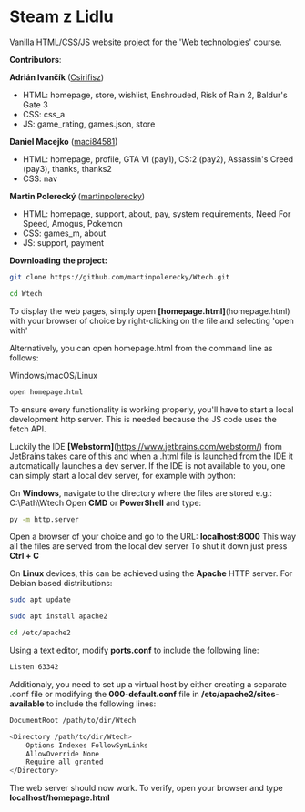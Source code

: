 # Steam z Lidlu

Vanilla HTML/CSS/JS website project for the 'Web technologies' course.

**Contributors**:

**Adrián Ivančík** ([Csirifisz](https://github.com/Csirifisz))
- HTML: homepage, store, wishlist, Enshrouded, Risk of Rain 2, Baldur's Gate 3
- CSS:  css_a
- JS:   game_rating, games.json, store

**Daniel Macejko** ([maci84581](https://github.com/maci84581))
- HTML: homepage, profile, GTA VI (pay1), CS:2 (pay2), Assassin's Creed (pay3), thanks, thanks2
- CSS:  nav

**Martin Polerecký** ([martinpolerecky](https://github.com/martinpolerecky))
- HTML: homepage, support, about, pay, system requirements, Need For Speed, Amogus, Pokemon
- CSS:  games_m, about
- JS:   support, payment

**Downloading the project:**

```bash
git clone https://github.com/martinpolerecky/Wtech.git

cd Wtech
```

To display the web pages, simply open __[homepage.html]__(homepage.html) with your browser of choice by right-clicking on the file and selecting 'open with'

Alternatively, you can open homepage.html from the command line as follows:

Windows/macOS/Linux
```bash
open homepage.html
```

To ensure every functionality is working properly, you'll have to start a local development http server. This is needed because the JS code uses the fetch API. 

Luckily the IDE __[Webstorm]__(https://www.jetbrains.com/webstorm/) from JetBrains takes care of this and when a .html file is launched from the IDE it automatically launches a dev server.
If the IDE is not available to you, one can simply start a local dev server, for example with python:

On **Windows**, navigate to the directory where the files are stored e.g.: C:\Path\Wtech
Open __CMD__ or __PowerShell__ and type:
```bash
py -m http.server
```
Open a browser of your choice and go to the URL: **localhost:8000**
This way all the files are served from the local dev server
To shut it down just press **Ctrl + C**


On **Linux** devices, this can be achieved using the __Apache__ HTTP server.
For Debian based distributions:
```bash
sudo apt update

sudo apt install apache2

cd /etc/apache2
```
Using a text editor, modify  **ports.conf** to include the following line:
```bash
Listen 63342
```

Additionaly, you need to set up a virtual host by either creating a separate .conf file or modifying the **000-default.conf** file in __/etc/apache2/sites-available__
to include the following lines:
```bash
DocumentRoot /path/to/dir/Wtech

<Directory /path/to/dir/Wtech>
    Options Indexes FollowSymLinks
    AllowOverride None
    Require all granted
</Directory>
```

The web server should now work. To verify, open your browser and type **localhost/homepage.html**